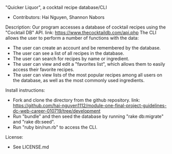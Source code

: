 "Quicker Liquor", a cocktail recipe database/CLI
  - Contributors: Hai Nguyen, Shannon Nabors


Description:
Our program accesses a database of cocktail recipes using the "Cocktail DB" API.
  link: https://www.thecocktaildb.com/api.php
The CLI allows the user to perform a number of functions with the data:
  - The user can create an account and be remembered by the database.
  - The user can see a list of all recipes in the database.
  - The user can search for recipes by name or ingredient.
  - The user can view and edit a "favorites list", which allows them to easily
   access their favorite recipes.
  - The user can view lists of the most popular recipes among all users on the
   database, as well as the most commonly used ingredients.

Install instructions:
  - Fork and clone the directory from the github repository.
    link: https://github.com/hai-nguyen1112/module-one-final-project-guidelines-dc-web-career-010719/tree/development
  - Run "bundle" and then seed the database by running "rake db:migrate" and "rake db:seed".
  - Run "ruby bin/run.rb" to access the CLI.

License:
  - See LICENSE.md
